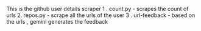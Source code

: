 This is the github user details scraper
1 . count.py - scrapes the count of urls
2. repos.py - scrape all the urls of the user
3 . url-feedback - based on the urls , gemini generates the feedback
